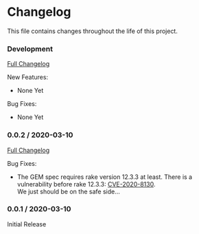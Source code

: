 # Changelog

This file contains changes throughout the life of this project.

### Development
[Full Changelog](https://github.com/gildas/fluent-plugin-bunyan/compare/v0.0.2...dev)

New Features:
* None Yet

Bug Fixes:  
* None Yet

### 0.0.2 / 2020-03-10
[Full Changelog](https://github.com/gildas/fluent-plugin-bunyan/compare/v0.0.1...v0.0.2)

Bug Fixes:
* The GEM spec requires rake version 12.3.3 at least. 
  There is a vulnerability before rake 12.3.3: [CVE-2020-8130](https://github.com/advisories/GHSA-jppv-gw3r-w3q8).  
  We just should be on the safe side...

### 0.0.1 / 2020-03-10

Initial Release
